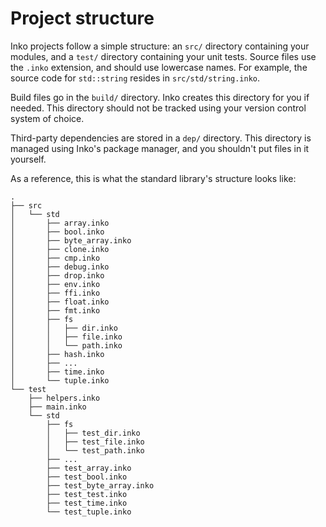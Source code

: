# Project structure

Inko projects follow a simple structure: an `src/` directory containing your
modules, and a `test/` directory containing your unit tests. Source files use
the `.inko` extension, and should use lowercase names. For example, the source
code for `std::string` resides in `src/std/string.inko`.

Build files go in the `build/` directory. Inko creates this directory for
you if needed. This directory should not be tracked using your version control
system of choice.

Third-party dependencies are stored in a `dep/` directory. This directory is
managed using Inko's package manager, and you shouldn't put files in it
yourself.

As a reference, this is what the standard library's structure looks like:

```
.
├── src
│   └── std
│       ├── array.inko
│       ├── bool.inko
│       ├── byte_array.inko
│       ├── clone.inko
│       ├── cmp.inko
│       ├── debug.inko
│       ├── drop.inko
│       ├── env.inko
│       ├── ffi.inko
│       ├── float.inko
│       ├── fmt.inko
│       ├── fs
│       │   ├── dir.inko
│       │   ├── file.inko
│       │   └── path.inko
│       ├── hash.inko
│       ├── ...
│       ├── time.inko
│       └── tuple.inko
└── test
    ├── helpers.inko
    ├── main.inko
    └── std
        ├── fs
        │   ├── test_dir.inko
        │   ├── test_file.inko
        │   └── test_path.inko
        ├── ...
        ├── test_array.inko
        ├── test_bool.inko
        ├── test_byte_array.inko
        ├── test_test.inko
        ├── test_time.inko
        └── test_tuple.inko
```
